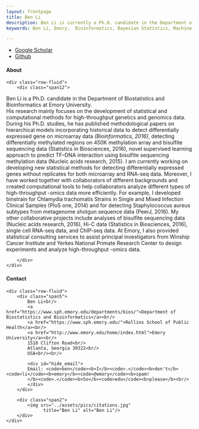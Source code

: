 ```yaml
---
layout: frontpage
title: Ben Li
description: Ben Li is currently a Ph.D. candidate in the Department of Biostatistics and Bioinformatics at Emory University 
keywords: Ben Li, Emory,  Bioinformatics, Bayesian Statistics, Machine Learning, NGS

---
```


<div class="navbar">
  <div class="navbar-inner">
      <ul class="nav">
          <li><a href="https://scholar.google.com/citations?user=nDSGBakAAAAJ&hl=en">Google Scholar</a></li>
          <li><a href="https://github.com/benliemory">Github</a></li>
      </ul>
  </div>
</div>


<div class="container">
<h4><a name="About"></a>About</h4>

    <div class="row-fluid">
        <div class="span12">
        
Ben Li is a Ph.D. candidate in the Department of Biostatistics and Bioinformatics at Emory University. <br/>
His research mainly focuses on the development of statistical and computational methods for high-throughput genetics and genomics data. During his Ph.D. studies, he has published methodological papers on hierarchical models incorporating historical data to detect differentially expressed gene on microarray data <em>(Bioinformatics, 2016)</em>, detecting differentially methylated regions on 450K methylation array and bisulfite sequencing data (Statistics in Biosciences, 2016), novel supervised learning approach to predict TF–DNA interaction using bisulfite sequencing methylation data (Nucleic acids research, 2015). I am currently working on developing new statistical methods for detecting differentially expressed genes without replicates for both microarray and RNA-seq data.
Moreover, I have worked together with collaborators of different backgrounds and created computational tools to help collaborators analyze different types of high-throughput -omics data more efficiently. For example, I developed binstrain for Chlamydia trachomatis Strains in Single and Mixed Infection Clinical Samples (PloS one, 2014) and for detecting Staphylococcus aureus subtypes from metagenome shotgun sequence data (PeerJ, 2016). My other collaborative projects include analyses of bisulfite sequencing data (Nucleic acids research, 2016), Hi-C data (Statistics in Biosciences, 2016), single cell RNA-seq data, and ChIP-seq data. At Emory, I also provided statistical consulting services to assist principal investigators from Winship Cancer Institute and Yerkes National Primate Research Center to design experiments and analyze high-throughput -omics data.


        </div>
    </div>
</div>





<div class="container">
<h4><a name="Contact"></a>Contact</h4>

    <div class="row-fluid">
        <div class="span5">
            Ben Li<br/>
            <a href="https://www.sph.emory.edu/departments/bios/">Department of Biostatistics and Bioinformatics</a><br/>
            <a href="https://www.sph.emory.edu/">Rollins School of Public Health</a><br/>
            <a href="http://www.emory.edu/home/index.html">Emory University</a><br/>
            1518 Clifton Road<br/>
            Atlanta, Georgia 30322<br/>
            USA<br/><br/>

            <div id="hide_email">
            Email: <code>ben</code><b>I</b><code>.</code><b>don't</b><code>li</code><b>emory</b><code>@emory</code><b>spam!
            </b><code>.</code><b>So</b><code>edu</code><b>please</b><br/>
            </div>
        </div>

        <div class="span2">
            <img src="../assets/pics/citations.jpg"
                  title="Ben Li" alt="Ben Li"/>
        </div>
    </div>
</div>



<!--

<table class="wide">
<tr>
  <td class="left">
    <a href="pages/publpics/iplotCorr.html">
        <img src="assets/publpics/iplotCorr.png" alt="R/qtlcharts example" title="R/qtlcharts example"/>
    </a>
  </td>
  <td class="right">
    <a href="pages/publpics/tian2016_fig4.html">
        <img src="assets/publpics/tian2016_fig4.png" alt="Tian et
        al. (2016) Fig 4" title="Tian et al. (2016) Fig 4"/>
    </a>
  </td>
</tr>
<tr>
  <td class="left">
    <a href="pages/publpics/samplemixups_fig7.html">
        <img src="assets/publpics/samplemixups_fig7.png" alt="Broman et al. (2013) Fig 7" title="Broman et al. (2013) Fig 7"/>
    </a>
  </td>
  <td class="right">
    <a href="pages/publpics/isletc6_fig4.html">
        <img src="assets/publpics/isletc6_fig4.png" alt="Tian et al. (2015) Fig 4" title="Tian et al. (2015) Fig 4"/>
    </a>
  </td>
</tr>
</table>

<div class="navbar">
  <div class="navbar-inner">
      <ul class="nav">
          <li><a href="morefigs.html">see more figures</a></li>
      </ul>
  </div>
</div>

-->
